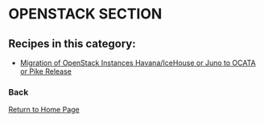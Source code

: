 # OPENSTACK SECTION

## Recipes in this category:

- [Migration of OpenStack Instances Havana/IceHouse or Juno to OCATA or Pike Release](https://github.com/updatedlinux/updatedlinux.github.io/tree/master/recipes/openstack/migrationos)

### Back

[Return to Home Page](https://updatedlinux.github.io/) 

